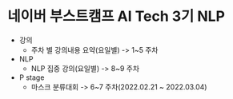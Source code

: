 # 네이버 부스트캠프 AI Tech 3기 NLP
- 강의 
  - 주차 별 강의내용 요약(요일별) -> 1~5 주차
- NLP
  - NLP 집중 강의(요일별) -> 8~9 주차
- P stage
  - 마스크 분류대회 -> 6~7 주차(2022.02.21 ~ 2022.03.04)

